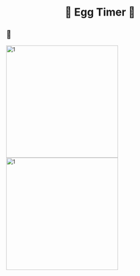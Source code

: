 <h1 align="center"> 🥚 Egg Timer 🥚 </h1>
 
## 📸
  
<img width="300" alt="1" src="https://github.com/sedatbarlin/EggTimer/assets/71966913/7bd98b78-e0e8-4c0c-8062-a170a2e1407a">

<img width="300" alt="1" src="https://github.com/sedatbarlin/EggTimer/assets/71966913/ef47e364-f986-4df8-9797-98c16daacd74">
